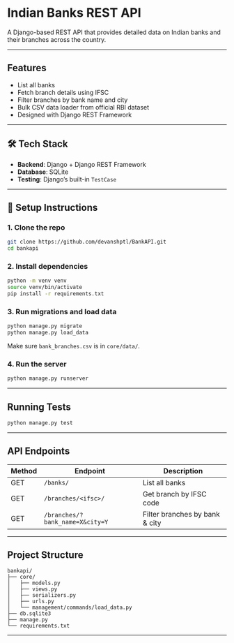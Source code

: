#  Indian Banks REST API

A Django-based REST API that provides detailed data on Indian banks and their branches across the country.


---

##  Features

- List all banks
- Fetch branch details using IFSC
- Filter branches by bank name and city
- Bulk CSV data loader from official RBI dataset
- Designed with Django REST Framework

---

## 🛠 Tech Stack

- **Backend**: Django + Django REST Framework
- **Database**: SQLite
- **Testing**: Django’s built-in `TestCase`

---

## 🔧 Setup Instructions

### 1. Clone the repo

```bash
git clone https://github.com/devanshptl/BankAPI.git
cd bankapi
```

### 2. Install dependencies

```bash
python -m venv venv
source venv/bin/activate
pip install -r requirements.txt
```

### 3. Run migrations and load data

```bash
python manage.py migrate
python manage.py load_data
```

Make sure `bank_branches.csv` is in `core/data/`.

### 4. Run the server

```bash
python manage.py runserver
```

---

##  Running Tests

```bash
python manage.py test
```

---

## API Endpoints

| Method | Endpoint                         | Description                         |
|--------|----------------------------------|-------------------------------------|
| GET    | `/banks/`                        | List all banks                      |
| GET    | `/branches/<ifsc>/`              | Get branch by IFSC code             |
| GET    | `/branches/?bank_name=X&city=Y`  | Filter branches by bank & city      |

---

## Project Structure

```
bankapi/
├── core/
│   ├── models.py
│   ├── views.py
│   ├── serializers.py
│   ├── urls.py
│   └── management/commands/load_data.py
├── db.sqlite3
├── manage.py
└── requirements.txt
```

---



